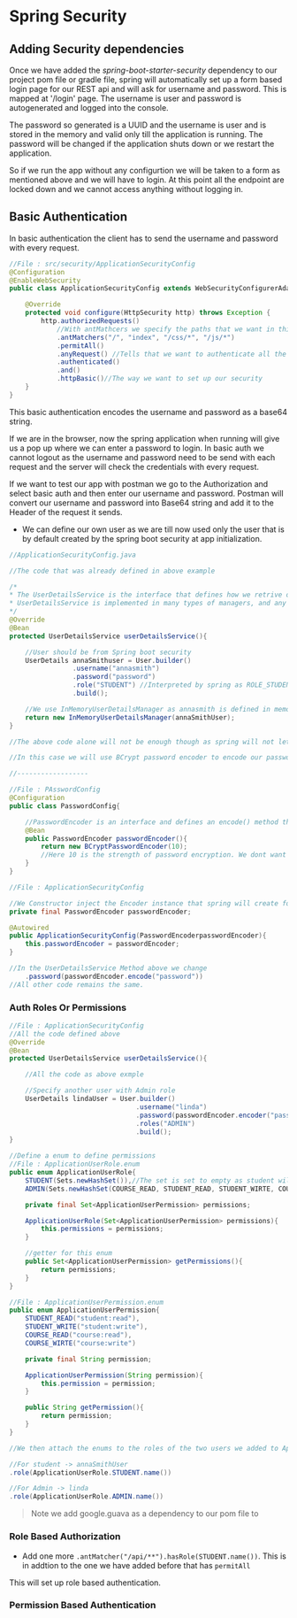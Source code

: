 # Spring Security

## Adding Security dependencies

Once we have added the *spring-boot-starter-security* dependency to our project pom file or gradle file, spring will automatically set up a form based login page for our REST api and will ask for username and password. This is mapped at '/login' page. The username is user and password is autogenerated and logged into the console.

The password so generated is a UUID and the username is user and is stored in the memory and valid only till the application is running. The password will be changed if the application shuts down or we restart the application.

So if we run the app without any configurtion we will be taken to a form as mentioned above and we will have to login. At this point all the endpoint are locked down and we cannot access anything without logging in.

## Basic Authentication

In basic authentication the client has to send the username and password with every request.

```java
//File : src/security/ApplicationSecurityConfig
@Configuration
@EnableWebSecurity
public class ApplicationSecurityConfig extends WebSecurityConfigurerAdapter{

    @Override
    protected void configure(HttpSecurity http) throws Exception {
        http.authorizedRequests()
            //With antMathcers we specify the paths that we want in this case permit access without login as defined with permitAll
            .antMatchers("/", "index", "/css/*", "/js/*")
            .permitAll()
            .anyRequest() //Tells that we want to authenticate all the requests.
            .authenticated()
            .and()
            .httpBasic()//The way we want to set up our security
    }
}
```

This basic authentication encodes the username and password as a base64 string.

If we are in the browser, now the spring application when running will give us a pop up where we can enter a password to login. In basic auth we cannot logout as the username and password need to be send with each request and the server will check the credentials with every request.

If we want to test our app with postman we go to the Authorization and select basic auth and then enter our username and password. Postman will convert our username and password into Base64 string and add it to the Header of the request it sends.

* We can define our own user as we are till now used only the user that is by default created by the spring boot security at app initialization.

```java
//ApplicationSecurityConfig.java

//The code that was already defined in above example

/*
* The UserDetailsService is the interface that defines how we retrive our users information.
* UserDetailsService is implemented in many types of managers, and any of them can be returned. 
*/
@Override
@Bean
protected UserDetailsService userDetailsService(){

    //User should be from Spring boot security
    UserDetails annaSmithuser = User.builder()
                .username("annasmith")
                .password("password")
                .role("STUDENT") //Interpreted by spring as ROLE_STUDENT
                .build();

    //We use InMemoryUserDetailsManager as annasmith is defined in memory.
    return new InMemoryUserDetailsManager(annaSmithUser);
}

//The above code alone will not be enough though as spring will not let us have a password that is not encoded by some form of encoder.

//In this case we will use BCrypt password encoder to encode our password.

//------------------

//File : PAsswordConfig
@Configuration
public class PasswordConfig{

    //PasswordEncoder is an interface and defines an encode() method that we are interested in here. We have BCrypt password encoder that implements the PasswordEncoder interface.
    @Bean
    public PasswordEncoder passwordEncoder(){
        return new BCryptPasswordEncoder(10);
        //Here 10 is the strength of password encryption. We dont want it to be too high as it will increase process time and not too low.
    }
}

//File : ApplicationSecurityConfig

//We Constructor inject the Encoder instance that spring will create for us from the above defined bean.
private final PasswordEncoder passwordEncoder;

@Autowired
public ApplicationSecurityConfig(PasswordEncoderpasswordEncoder){
    this.passwordEncoder = passwordEncoder;
}

//In the UserDetailsService Method above we change
    .password(passwordEncoder.encode("password"))
//All other code remains the same.
```

### Auth Roles Or Permissions

```java
//File : ApplicationSecurityConfig
//All the code defined above 
@Override
@Bean
protected UserDetailsService userDetailsService(){

    //All the code as above exmple

    //Specify another user with Admin role
    UserDetails lindaUser = User.builder()
                                .username("linda")
                                .password(passwordEncoder.encoder("password123"))
                                .roles("ADMIN")
                                .build();
}

//Define a enum to define permissions
//File : ApplicationUserRole.enum
public enum ApplicationUserRole{
    STUDENT(Sets.newHashSet()),//The set is set to empty as student will not have any permissions.
    ADMIN(Sets.newHashSet(COURSE_READ, STUDENT_READ, STUDENT_WIRTE, COURSE_WRITE))//We Import eh enum defined below ApplicationUserPermission

    private final Set<ApplicationUserPermission> permissions;

    ApplicationUserRole(Set<ApplicationUserPermission> permissions){
        this.permissions = permissions;
    }

    //getter for this enum
    public Set<ApplicationUserPermission> getPermissions(){
        return permissions;
    }
}

//File : ApplicationUserPermission.enum
public enum ApplicationUserPermission{
    STUDENT_READ("student:read"),
    STUDENT_WRITE("student:write"),
    COURSE_READ("course:read"),
    COURSE_WIRTE("course:write")

    private final String permission;

    ApplicationUserPermission(String permission){
        this.permission = permission;
    }

    public String getPermission(){
        return permission;
    }
}

//We then attach the enums to the roles of the two users we added to ApplicationSecurityConfig.java

//For student -> annaSmithUser
.role(ApplicationUserRole.STUDENT.name())

//For Admin -> linda
.role(ApplicationUserRole.ADMIN.name())
```

> Note we add google.guava as a dependency to our pom file to 

### Role Based Authorization

* Add one more `.antMatcher("/api/**").hasRole(STUDENT.name())`. This is in addtion to the one we have added before that has `permitAll`

This will set up role based authentication.

### Permission Based Authentication
